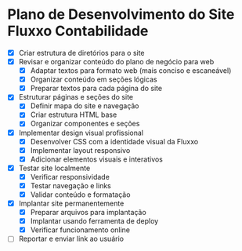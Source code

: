# Plano de Desenvolvimento do Site Fluxxo Contabilidade

- [x] Criar estrutura de diretórios para o site
- [x] Revisar e organizar conteúdo do plano de negócio para web
  - [x] Adaptar textos para formato web (mais conciso e escaneável)
  - [x] Organizar conteúdo em seções lógicas
  - [x] Preparar textos para cada página do site
- [x] Estruturar páginas e seções do site
  - [x] Definir mapa do site e navegação
  - [x] Criar estrutura HTML base
  - [x] Organizar componentes e seções
- [x] Implementar design visual profissional
  - [x] Desenvolver CSS com a identidade visual da Fluxxo
  - [x] Implementar layout responsivo
  - [x] Adicionar elementos visuais e interativos
- [x] Testar site localmente
  - [x] Verificar responsividade
  - [x] Testar navegação e links
  - [x] Validar conteúdo e formatação
- [x] Implantar site permanentemente
  - [x] Preparar arquivos para implantação
  - [x] Implantar usando ferramenta de deploy
  - [x] Verificar funcionamento online
- [ ] Reportar e enviar link ao usuário
